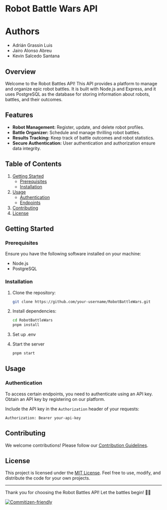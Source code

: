 # Robot Battle Wars API

# Authors

- Adrián Grassin Luis
- Jairo Alonso Abreu
- Kevin Salcedo Santana

## Overview

Welcome to the Robot Battles API! This API provides a platform to manage and organize epic robot battles. It is built with Node.js and Express, and it uses PostgreSQL as the database for storing information about robots, battles, and their outcomes.

## Features

- **Robot Management:** Register, update, and delete robot profiles.
- **Battle Organizer:** Schedule and manage thrilling robot battles.
- **Results Tracking:** Keep track of battle outcomes and robot statistics.
- **Secure Authentication:** User authentication and authorization ensure data integrity.

## Table of Contents

1. [Getting Started](#getting-started)
   - [Prerequisites](#prerequisites)
   - [Installation](#installation)
2. [Usage](#usage)
   - [Authentication](#authentication)
   - [Endpoints](#endpoints)
3. [Contributing](#contributing)
4. [License](#license)

## Getting Started

### Prerequisites

Ensure you have the following software installed on your machine:

- Node.js
- PostgreSQL

### Installation

1. Clone the repository:

   ```bash
   git clone https://github.com/your-username/RobotBattleWars.git
   ```

2. Install dependencies:

   ```bash
   cd RobotBattleWars
   pnpm install
   ```

3. Set up .env

4. Start the server

   ```bash
   pnpm start
   ```

## Usage

### Authentication

To access certain endpoints, you need to authenticate using an API key. Obtain an API key by registering on our platform.

Include the API key in the `Authorization` header of your requests:

```http
Authorization: Bearer your-api-key
```

## Contributing

We welcome contributions! Please follow our [Contribution Guidelines](CONTRIBUTING.md).

## License

This project is licensed under the [MIT License](LICENSE). Feel free to use, modify, and distribute the code for your own projects.

---

Thank you for choosing the Robot Battles API! Let the battles begin! 🤖💥

[![Commitizen-friendly](https://img.shields.io/badge/commitizen-friendly-brightgreen.svg)](http://commitizen.github.io/cz-cli/)

